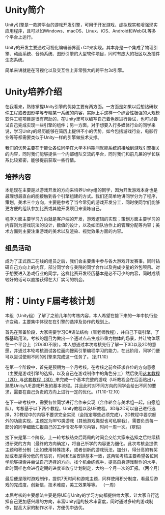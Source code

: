 # Unity简介

Unity引擎是一款跨平台的游戏开发引擎，可用于开发游戏、虚拟现实和增强现实应用程序，且可以如Windows、macOS、Linux、iOS、Android和WebGL等多个平台上运行。

Unity的开发主要通过可视化编辑器界面+C#来实现。其本身是一个集成了物理引擎、动画系统、音频系统、图形引擎的大型软件项目，同时有庞大的社区以及插件生态系统。

简单来讲就是在可视化以及交互性上非常强大的跨平台3d引擎。

# Unity培养介绍

在我看来，熟练掌握Unity引擎的优势主要有两方面。一方面是如果以后想钻研软件工程或者图形学等专精某一系统的内容，实际上手这样一个综合性极强的大规模软件工程项目是很有帮助的，在Unity里可以编写自己着色器进行尝试，也可以尝试自己完成实现一些引擎的组件；另一方面，对于想要入行多媒体行业的同学来说，学习Unity的经历能够在简历上提供不小的优势，如今包括游戏行业，电影行业等等都需要类似于Unity一样的引擎做技术支撑。

我们的优势主要在于能让各位同学在大学本科期间就能系统的接触到游戏引擎相关的内容，同时我们能够提供一个内部组队交流的平台，同时我们和前几届的学长联系比较紧密，能够提前获取一些行情。

## 培养内容

本组现在主要是以游戏开发的方向来培养Unity组的同学，因为开发游戏本身也是最理想最直白的能接触到各个引擎组建的方式。我们还简单地讲同学分为了程序，策划，美术三个方向，主要是参考了当今常见的游戏开发分工，同时使同学们能够更方便的组队参加比赛或其他开发项目来锻炼自己。

程序方面主要学习方向就是客户端的开发，游戏逻辑的实现；策划方面主要学习的内容则为游戏玩法的设计，数值的设计，以及如团队协作上的管理分配等内容；美术方面则主要注重游戏的美术以及渲染、视觉效果方面的内容。

## 组员活动

成为了正式西二在线的组员之后，我们会主要集中参与各大游戏开发赛事，同时钻研自己方向上的内容，部分同学会与美院的同学合作以及完成少量的外包项目。对于想要进入游戏行业的同学，这样比赛开发经历基本是必不可少的内容，同时成绩较好的话可以直接获得在大厂实习的机会。



# 附：Uinty F届考核计划

​	本组（Unity组）了解了之前几年的考核内容，本人希望在接下来的一年中执行些许变动，主要集中体现在在引擎的选择及协作的规划上。

​	首先在预备阶段，大家需要学习C#语法结构（唐老师教程），并自己下载引擎，了解基础用法，考核的题目为做出一个通过点击生成带重力物体的场景，并让物体落在一个平台上（2D/3D不限）。本人想通过本次考核先行了解一下3D以及2D的意愿，并通过本轮考核测试各位面向搜索引擎编程学习的能力，在此阶段，同学们便可以尝试使用不同的引擎来完成这一任务了。（到11.10）

​	在第一个阶段中，首先是预期为一个月考核，在考核之前会征求各位的方向意愿（主要是游戏引擎的选择，以及自己在游戏制作中的角色分工）然后使用[这套教程（2D）](https://space.bilibili.com/370283072/channel/seriesdetail?sid=212002)与[这套教程（3D）](https://learn.unity.com/project/john-lemon-s-haunted-jaunt-3d-beginner)来完成一个基本完整的游戏（UE教程会在后面贴出），熟悉Unity/UE游戏开发的基本流程。并且此时对不同方向的同学会给出不同的要求，需要在自己负责的方向上进行一定的优化。（11.10-12.10）

​	在下一轮考核中，需要各位同学进行合作来实现（合作轮会与美术组一起，自愿组队）。考核基于以下两个教程，Unity教程以及UE教程。3D与2D可以自己进行选择，3D教程中的内容不要求完全实现（会指定哪些必须完成），2D教程中要求额外的功能实现，主题定为RPG类游戏（其他游戏类型也可私聊我），需要负责每一部分的同学细致汇报自己的工作情况与学习内容，时间一周一次。(寒假)

​	接下来是第二个阶段，上一轮考核结束后两周的时间会交给大家来选择之后继续精进研究的方向（最终的方向确定），将自己所学的内容更为细化。此次考核会提供主题和积分制（比如使用特殊技术，或者创新的游戏玩法，加分），得分高的有奖励或者是得分低的有惩罚，时间和E届安排基本一致，这两轮考核主要希望各位同学能够探索并尝试自己选择的方向，找个机会练练手，提高自身游戏制作的水平，此时同样也会进行定期的进度查收与计划制定，大约一个月一次的汇报。（两个月）

​	最后便是限时游戏制作，提供7天时间和游戏主题，同样使用积分制度，看最后游戏的完成度，创新信，技术难度，美工效果等等。	（一周）

​	本届考核的主要想法主要是将UE与Unity的学习方向都提供给大家，让大家自行选择自己更加感兴趣的方向，丰富Unity组的技术丰富度，同时通过多轮的游戏制作，提高大家的制作水平，方便优中选优。	